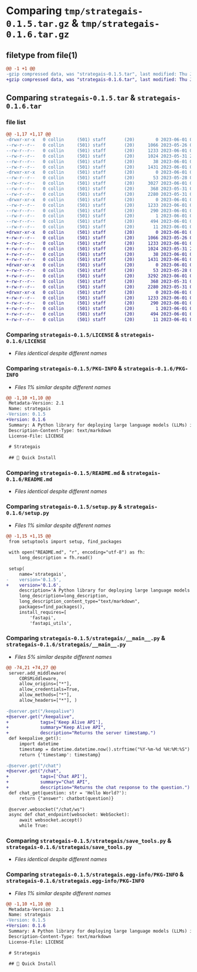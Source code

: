# Comparing `tmp/strategais-0.1.5.tar.gz` & `tmp/strategais-0.1.6.tar.gz`

## filetype from file(1)

```diff
@@ -1 +1 @@
-gzip compressed data, was "strategais-0.1.5.tar", last modified: Thu Jun  1 02:17:58 2023, max compression
+gzip compressed data, was "strategais-0.1.6.tar", last modified: Thu Jun  1 02:32:14 2023, max compression
```

## Comparing `strategais-0.1.5.tar` & `strategais-0.1.6.tar`

### file list

```diff
@@ -1,17 +1,17 @@
-drwxr-xr-x   0 collin     (501) staff       (20)        0 2023-06-01 02:17:58.813085 strategais-0.1.5/
--rw-r--r--   0 collin     (501) staff       (20)     1066 2023-05-26 03:15:25.000000 strategais-0.1.5/LICENSE
--rw-r--r--   0 collin     (501) staff       (20)     1233 2023-06-01 02:17:58.812946 strategais-0.1.5/PKG-INFO
--rw-r--r--   0 collin     (501) staff       (20)     1024 2023-05-31 23:04:48.000000 strategais-0.1.5/README.md
--rw-r--r--   0 collin     (501) staff       (20)       38 2023-06-01 02:17:58.813126 strategais-0.1.5/setup.cfg
--rw-r--r--   0 collin     (501) staff       (20)     1431 2023-06-01 02:16:50.000000 strategais-0.1.5/setup.py
-drwxr-xr-x   0 collin     (501) staff       (20)        0 2023-06-01 02:17:58.811757 strategais-0.1.5/strategais/
--rw-r--r--   0 collin     (501) staff       (20)       53 2023-05-28 04:49:57.000000 strategais-0.1.5/strategais/__init__.py
--rw-r--r--   0 collin     (501) staff       (20)     3027 2023-06-01 02:16:27.000000 strategais-0.1.5/strategais/__main__.py
--rw-r--r--   0 collin     (501) staff       (20)      368 2023-05-31 04:51:38.000000 strategais-0.1.5/strategais/llm_tools.py
--rw-r--r--   0 collin     (501) staff       (20)     2280 2023-05-31 04:07:36.000000 strategais-0.1.5/strategais/save_tools.py
-drwxr-xr-x   0 collin     (501) staff       (20)        0 2023-06-01 02:17:58.812729 strategais-0.1.5/strategais.egg-info/
--rw-r--r--   0 collin     (501) staff       (20)     1233 2023-06-01 02:17:58.000000 strategais-0.1.5/strategais.egg-info/PKG-INFO
--rw-r--r--   0 collin     (501) staff       (20)      290 2023-06-01 02:17:58.000000 strategais-0.1.5/strategais.egg-info/SOURCES.txt
--rw-r--r--   0 collin     (501) staff       (20)        1 2023-06-01 02:17:58.000000 strategais-0.1.5/strategais.egg-info/dependency_links.txt
--rw-r--r--   0 collin     (501) staff       (20)      494 2023-06-01 02:17:58.000000 strategais-0.1.5/strategais.egg-info/requires.txt
--rw-r--r--   0 collin     (501) staff       (20)       11 2023-06-01 02:17:58.000000 strategais-0.1.5/strategais.egg-info/top_level.txt
+drwxr-xr-x   0 collin     (501) staff       (20)        0 2023-06-01 02:32:14.432004 strategais-0.1.6/
+-rw-r--r--   0 collin     (501) staff       (20)     1066 2023-05-26 03:15:25.000000 strategais-0.1.6/LICENSE
+-rw-r--r--   0 collin     (501) staff       (20)     1233 2023-06-01 02:32:14.431730 strategais-0.1.6/PKG-INFO
+-rw-r--r--   0 collin     (501) staff       (20)     1024 2023-05-31 23:04:48.000000 strategais-0.1.6/README.md
+-rw-r--r--   0 collin     (501) staff       (20)       38 2023-06-01 02:32:14.432064 strategais-0.1.6/setup.cfg
+-rw-r--r--   0 collin     (501) staff       (20)     1431 2023-06-01 02:31:04.000000 strategais-0.1.6/setup.py
+drwxr-xr-x   0 collin     (501) staff       (20)        0 2023-06-01 02:32:14.430000 strategais-0.1.6/strategais/
+-rw-r--r--   0 collin     (501) staff       (20)       53 2023-05-28 04:49:57.000000 strategais-0.1.6/strategais/__init__.py
+-rw-r--r--   0 collin     (501) staff       (20)     3292 2023-06-01 02:30:40.000000 strategais-0.1.6/strategais/__main__.py
+-rw-r--r--   0 collin     (501) staff       (20)      368 2023-05-31 04:51:38.000000 strategais-0.1.6/strategais/llm_tools.py
+-rw-r--r--   0 collin     (501) staff       (20)     2280 2023-05-31 04:07:36.000000 strategais-0.1.6/strategais/save_tools.py
+drwxr-xr-x   0 collin     (501) staff       (20)        0 2023-06-01 02:32:14.431347 strategais-0.1.6/strategais.egg-info/
+-rw-r--r--   0 collin     (501) staff       (20)     1233 2023-06-01 02:32:14.000000 strategais-0.1.6/strategais.egg-info/PKG-INFO
+-rw-r--r--   0 collin     (501) staff       (20)      290 2023-06-01 02:32:14.000000 strategais-0.1.6/strategais.egg-info/SOURCES.txt
+-rw-r--r--   0 collin     (501) staff       (20)        1 2023-06-01 02:32:14.000000 strategais-0.1.6/strategais.egg-info/dependency_links.txt
+-rw-r--r--   0 collin     (501) staff       (20)      494 2023-06-01 02:32:14.000000 strategais-0.1.6/strategais.egg-info/requires.txt
+-rw-r--r--   0 collin     (501) staff       (20)       11 2023-06-01 02:32:14.000000 strategais-0.1.6/strategais.egg-info/top_level.txt
```

### Comparing `strategais-0.1.5/LICENSE` & `strategais-0.1.6/LICENSE`

 * *Files identical despite different names*

### Comparing `strategais-0.1.5/PKG-INFO` & `strategais-0.1.6/PKG-INFO`

 * *Files 1% similar despite different names*

```diff
@@ -1,10 +1,10 @@
 Metadata-Version: 2.1
 Name: strategais
-Version: 0.1.5
+Version: 0.1.6
 Summary: A Python library for deploying large language models (LLMs) in local environments.
 Description-Content-Type: text/markdown
 License-File: LICENSE
 
 # Strategais
 
 ## 🚀 Quick Install
```

### Comparing `strategais-0.1.5/README.md` & `strategais-0.1.6/README.md`

 * *Files identical despite different names*

### Comparing `strategais-0.1.5/setup.py` & `strategais-0.1.6/setup.py`

 * *Files 1% similar despite different names*

```diff
@@ -1,15 +1,15 @@
 from setuptools import setup, find_packages
 
 with open("README.md", "r", encoding="utf-8") as fh:
     long_description = fh.read()
 
 setup(
     name='strategais',
-    version='0.1.5', 
+    version='0.1.6', 
     description='A Python library for deploying large language models (LLMs) in local environments.',
     long_description=long_description,
     long_description_content_type="text/markdown", 
     packages=find_packages(),
     install_requires=[
         'fastapi',
         'fastapi_utils',
```

### Comparing `strategais-0.1.5/strategais/__main__.py` & `strategais-0.1.6/strategais/__main__.py`

 * *Files 5% similar despite different names*

```diff
@@ -74,21 +74,27 @@
 server.add_middleware(
     CORSMiddleware,
     allow_origins=["*"],
     allow_credentials=True,
     allow_methods=["*"],
     allow_headers=["*"], )
 
-@server.get("/keepalive")
+@server.get("/keepalive",
+            tags=['Keep Alive API'],
+            summary="Keep Alive API",
+            description="Returns the server timestamp.")
 def keepalive_get():
     import datetime
     timestamp = datetime.datetime.now().strftime("%Y-%m-%d %H:%M:%S")
     return {'timestamp': timestamp}
     
-@server.get("/chat")
+@server.get("/chat",
+            tags=['Chat API'],
+            summary="Chat API",
+            description="Returns the chat response to the question.")
 def chat_get(question: str = 'Hello World?'):
     return {"answer": chatbot(question)}
 
 @server.websocket("/chat/ws")
 async def chat_endpoint(websocket: WebSocket):
     await websocket.accept()
     while True:
```

### Comparing `strategais-0.1.5/strategais/save_tools.py` & `strategais-0.1.6/strategais/save_tools.py`

 * *Files identical despite different names*

### Comparing `strategais-0.1.5/strategais.egg-info/PKG-INFO` & `strategais-0.1.6/strategais.egg-info/PKG-INFO`

 * *Files 1% similar despite different names*

```diff
@@ -1,10 +1,10 @@
 Metadata-Version: 2.1
 Name: strategais
-Version: 0.1.5
+Version: 0.1.6
 Summary: A Python library for deploying large language models (LLMs) in local environments.
 Description-Content-Type: text/markdown
 License-File: LICENSE
 
 # Strategais
 
 ## 🚀 Quick Install
```

